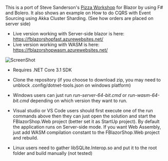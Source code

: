 This is a port of Steve Sanderson's [Pizza Workshop](https://github.com/dotnet-presentations/blazor-workshop) for Blazor
by using F# and Bolero. It also shows an example on How to do CQRS with Event Sourcing using Akka Cluster Sharding. (See how orders are placed on server side)

* Live version working with Server-side blazor is here: https://fblazorshopfast.azurewebsites.net/
* Live version working with WASM is here: https://fblazorshopwasm.azurewebsites.net/


![ScreenShot](FBlazor.png)

- Requires .NET Core 3.1 SDK
- Clone the repository (if you choose to download zip, you may need to unblock .config/dotnet-tools.json on windows platform)
- Windows users can just run *run-server-64-bit.cmd* or *run-wasm-64-bit.cmd* depending on which version they want to run.
- Visual studio or VS Code users should first execute one of the run commands above then they can just open the solution and start the FBlazorShop.Web project (better set it as StartUp project). By default the application runs on Server-side mode. If you want Web Assembly, just add WASM compilation constant to the FBlazorShop.Web project and rebuild.

- Linux users need to gather libSQLite.Interop.so and put it to the root folder and build manually (not tested)

